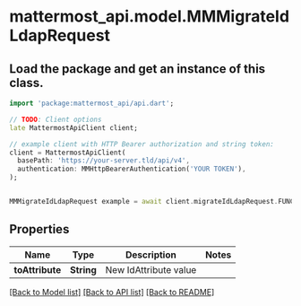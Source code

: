 # mattermost_api.model.MMMigrateIdLdapRequest

## Load the package and get an instance of this class.
```dart
import 'package:mattermost_api/api.dart';

// TODO: Client options
late MattermostApiClient client;

// example client with HTTP Bearer authorization and string token:
client = MattermostApiClient(
  basePath: 'https://your-server.tld/api/v4',
  authentication: MMHttpBearerAuthentication('YOUR TOKEN'),
);


MMMigrateIdLdapRequest example = await client.migrateIdLdapRequest.FUNCTION_THAT_RETURNS_THIS_CLASS();

```

## Properties
Name | Type | Description | Notes
------------ | ------------- | ------------- | -------------
**toAttribute** | **String** | New IdAttribute value | 

[[Back to Model list]](../GENERATED_README.md#documentation-for-models) [[Back to API list]](../GENERATED_README.md#documentation-for-api-endpoints) [[Back to README]](../GENERATED_README.md)


